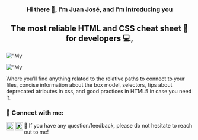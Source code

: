 <h3 align="center">
    Hi there 👋, I'm Juan José, and I'm introducing you
</h3>
<h2 align="center">
    The most reliable HTML and CSS cheat sheet 📃 for developers 💻,
</h2>

<p align=”center”>
    <img width=”200" height=”200" src=”https://user-images.githubusercontent.com/71298422/175796873-e0b871ba-de7d-4d5e-bec4-499f2a672833.png" alt=”My header”>
</p>

<p align=”center”>
    <img width=”200" height=”200" src=”https://user-images.githubusercontent.com/71298422/175796883-8c319f3d-b4de-4817-b20f-5b6c8d530705.png" alt=”My home”>
</p>

Where you'll find anything related to the relative paths to connect to your files, concise information about the box model, selectors, tips about deprecated atributes in css, and good practices in HTML5 in case you need it.

### 🤝 Connect with me:

<a href="https://www.linkedin.com/in/juan-jos%C3%A9-aranzales-ochoa-8755631b5/"><img align="left" src="https://raw.githubusercontent.com/yushi1007/yushi1007/main/images/linkedin.svg" alt="Juan Jo | LinkedIn" width="21px"/></a>
<a href="https://www.instagram.com/juanaran8a/"><img align="left" src="https://raw.githubusercontent.com/yushi1007/yushi1007/main/images/instagram.svg" alt="Juan Jo | Instagram" width="21px"/></a>

- 💬 If you have any question/feedback, please do not hesitate to reach out to me!
